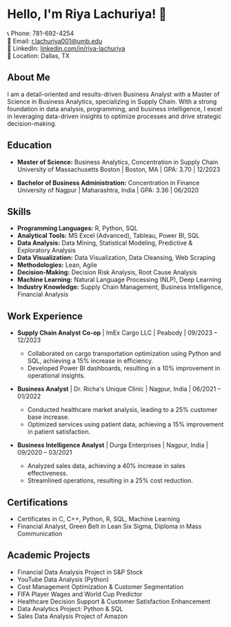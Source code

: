 # Hello, I'm Riya Lachuriya! 👋

📞 Phone: 781-692-4254  
📧 Email: r.lachuriya001@umb.edu  
🔗 LinkedIn: [linkedin.com/in/riya-lachuriya](https://www.linkedin.com/in/riya-lachuriya)  
📍 Location: Dallas, TX

## About Me
I am a detail-oriented and results-driven Business Analyst with a Master of Science in Business Analytics, specializing in Supply Chain. With a strong foundation in data analysis, programming, and business intelligence, I excel in leveraging data-driven insights to optimize processes and drive strategic decision-making.

## Education
- **Master of Science:** Business Analytics, Concentration in Supply Chain  
  University of Massachusetts Boston | Boston, MA | GPA: 3.70 | 12/2023

- **Bachelor of Business Administration:** Concentration in Finance  
  University of Nagpur | Maharashtra, India | GPA: 3.36 | 06/2020

## Skills
- **Programming Languages:** R, Python, SQL
- **Analytical Tools:** MS Excel (Advanced), Tableau, Power BI, SQL
- **Data Analysis:** Data Mining, Statistical Modeling, Predictive & Exploratory Analysis
- **Data Visualization:** Data Visualization, Data Cleansing, Web Scraping
- **Methodologies:** Lean, Agile
- **Decision-Making:** Decision Risk Analysis, Root Cause Analysis
- **Machine Learning:** Natural Language Processing (NLP), Deep Learning  
- **Industry Knowledge:** Supply Chain Management, Business Intelligence, Financial Analysis

## Work Experience
- **Supply Chain Analyst Co-op** | ImEx Cargo LLC | Peabody | 09/2023 – 12/2023
  - Collaborated on cargo transportation optimization using Python and SQL, achieving a 15% increase in efficiency.
  - Developed Power BI dashboards, resulting in a 10% improvement in operational insights.

- **Business Analyst** | Dr. Richa's Unique Clinic | Nagpur, India | 06/2021 – 01/2022
  - Conducted healthcare market analysis, leading to a 25% customer base increase.
  - Optimized services using patient data, achieving a 15% improvement in patient satisfaction.

- **Business Intelligence Analyst** | Durga Enterprises | Nagpur, India | 09/2020 – 03/2021
  - Analyzed sales data, achieving a 40% increase in sales effectiveness.
  - Streamlined operations, resulting in a 25% cost reduction.

## Certifications
- Certificates in C, C++, Python, R, SQL, Machine Learning
- Financial Analyst, Green Belt in Lean Six Sigma, Diploma in Mass Communication

## Academic Projects
- Financial Data Analysis Project in S&P Stock
- YouTube Data Analysis (Python)
- Cost Management Optimization & Customer Segmentation
- FIFA Player Wages and World Cup Predictor
- Healthcare Decision Support & Customer Satisfaction Enhancement
- Data Analytics Project: Python & SQL
- Sales Data Analysis Project of Amazon

